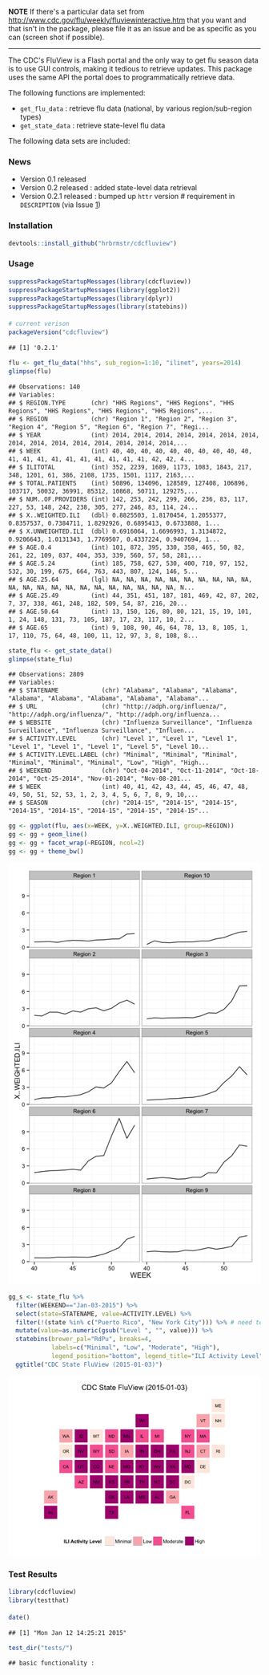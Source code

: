 **NOTE** If there's a particular data set from <http://www.cdc.gov/flu/weekly/fluviewinteractive.htm> that you want and that isn't in the package, please file it as an issue and be as specific as you can (screen shot if possible).

------------------------------------------------------------------------

The CDC's FluView is a Flash portal and the only way to get flu season data is to use GUI controls, making it tedious to retrieve updates. This package uses the same API the portal does to programmatically retrieve data.

The following functions are implemented:

-   `get_flu_data` : retrieve flu data (national, by various region/sub-region types)
-   `get_state_data` : retrieve state-level flu data

The following data sets are included:

### News

-   Version 0.1 released
-   Version 0.2 released : added state-level data retrieval
-   Version 0.2.1 released : bumped up `httr` version \# requirement in `DESCRIPTION` (via Issue [1](https://github.com/hrbrmstr/cdcfluview/issues/1))

### Installation

``` r
devtools::install_github("hrbrmstr/cdcfluview")
```

### Usage

``` r
suppressPackageStartupMessages(library(cdcfluview))
suppressPackageStartupMessages(library(ggplot2))
suppressPackageStartupMessages(library(dplyr))
suppressPackageStartupMessages(library(statebins))

# current verison
packageVersion("cdcfluview")
```

    ## [1] '0.2.1'

``` r
flu <- get_flu_data("hhs", sub_region=1:10, "ilinet", years=2014)
glimpse(flu)
```

    ## Observations: 140
    ## Variables:
    ## $ REGION.TYPE       (chr) "HHS Regions", "HHS Regions", "HHS Regions", "HHS Regions", "HHS Regions", "HHS Regions",...
    ## $ REGION            (chr) "Region 1", "Region 2", "Region 3", "Region 4", "Region 5", "Region 6", "Region 7", "Regi...
    ## $ YEAR              (int) 2014, 2014, 2014, 2014, 2014, 2014, 2014, 2014, 2014, 2014, 2014, 2014, 2014, 2014, 2014,...
    ## $ WEEK              (int) 40, 40, 40, 40, 40, 40, 40, 40, 40, 40, 41, 41, 41, 41, 41, 41, 41, 41, 41, 41, 42, 42, 4...
    ## $ ILITOTAL          (int) 352, 2239, 1689, 1173, 1083, 1843, 217, 348, 1201, 61, 386, 2108, 1735, 1501, 1117, 2163,...
    ## $ TOTAL.PATIENTS    (int) 50896, 134096, 128589, 127408, 106896, 103717, 50032, 36991, 85312, 10868, 50711, 129275,...
    ## $ NUM..OF.PROVIDERS (int) 142, 253, 242, 299, 266, 236, 83, 117, 227, 53, 148, 242, 238, 305, 277, 246, 83, 114, 24...
    ## $ X..WEIGHTED.ILI   (dbl) 0.8825503, 1.8170454, 1.2055377, 0.8357537, 0.7384711, 1.8292926, 0.6895413, 0.6733888, 1...
    ## $ X.UNWEIGHTED.ILI  (dbl) 0.6916064, 1.6696993, 1.3134872, 0.9206643, 1.0131343, 1.7769507, 0.4337224, 0.9407694, 1...
    ## $ AGE.0.4           (int) 101, 872, 395, 330, 358, 465, 50, 82, 261, 22, 109, 837, 404, 353, 339, 560, 57, 58, 281,...
    ## $ AGE.5.24          (int) 185, 758, 627, 530, 400, 710, 97, 152, 532, 30, 199, 675, 664, 763, 443, 807, 124, 146, 5...
    ## $ AGE.25.64         (lgl) NA, NA, NA, NA, NA, NA, NA, NA, NA, NA, NA, NA, NA, NA, NA, NA, NA, NA, NA, NA, NA, NA, N...
    ## $ AGE.25.49         (int) 44, 351, 451, 187, 181, 469, 42, 87, 202, 7, 37, 338, 461, 248, 182, 509, 54, 87, 216, 20...
    ## $ AGE.50.64         (int) 13, 150, 126, 80, 80, 121, 15, 19, 101, 1, 24, 148, 131, 73, 105, 187, 17, 23, 117, 10, 2...
    ## $ AGE.65            (int) 9, 108, 90, 46, 64, 78, 13, 8, 105, 1, 17, 110, 75, 64, 48, 100, 11, 12, 97, 3, 8, 108, 8...

``` r
state_flu <- get_state_data()
glimpse(state_flu)
```

    ## Observations: 2809
    ## Variables:
    ## $ STATENAME            (chr) "Alabama", "Alabama", "Alabama", "Alabama", "Alabama", "Alabama", "Alabama", "Alabama"...
    ## $ URL                  (chr) "http://adph.org/influenza/", "http://adph.org/influenza/", "http://adph.org/influenza...
    ## $ WEBSITE              (chr) "Influenza Surveillance", "Influenza Surveillance", "Influenza Surveillance", "Influen...
    ## $ ACTIVITY.LEVEL       (chr) "Level 1", "Level 1", "Level 1", "Level 1", "Level 1", "Level 1", "Level 5", "Level 10...
    ## $ ACTIVITY.LEVEL.LABEL (chr) "Minimal", "Minimal", "Minimal", "Minimal", "Minimal", "Minimal", "Low", "High", "High...
    ## $ WEEKEND              (chr) "Oct-04-2014", "Oct-11-2014", "Oct-18-2014", "Oct-25-2014", "Nov-01-2014", "Nov-08-201...
    ## $ WEEK                 (int) 40, 41, 42, 43, 44, 45, 46, 47, 48, 49, 50, 51, 52, 53, 1, 2, 3, 4, 5, 6, 7, 8, 9, 10,...
    ## $ SEASON               (chr) "2014-15", "2014-15", "2014-15", "2014-15", "2014-15", "2014-15", "2014-15", "2014-15"...

``` r
gg <- ggplot(flu, aes(x=WEEK, y=X..WEIGHTED.ILI, group=REGION))
gg <- gg + geom_line()
gg <- gg + facet_wrap(~REGION, ncol=2)
gg <- gg + theme_bw()
```

![](README_files/figure-markdown_github/unnamed-chunk-4-1.png)

``` r
gg_s <- state_flu %>%
  filter(WEEKEND=="Jan-03-2015") %>%
  select(state=STATENAME, value=ACTIVITY.LEVEL) %>%
  filter(!(state %in% c("Puerto Rico", "New York City"))) %>% # need to add PR to statebins
  mutate(value=as.numeric(gsub("Level ", "", value))) %>%
  statebins(brewer_pal="RdPu", breaks=4, 
            labels=c("Minimal", "Low", "Moderate", "High"),
            legend_position="bottom", legend_title="ILI Activity Level") +
  ggtitle("CDC State FluView (2015-01-03)")
```

![](README_files/figure-markdown_github/unnamed-chunk-6-1.png)

### Test Results

``` r
library(cdcfluview)
library(testthat)

date()
```

    ## [1] "Mon Jan 12 14:25:21 2015"

``` r
test_dir("tests/")
```

    ## basic functionality :
